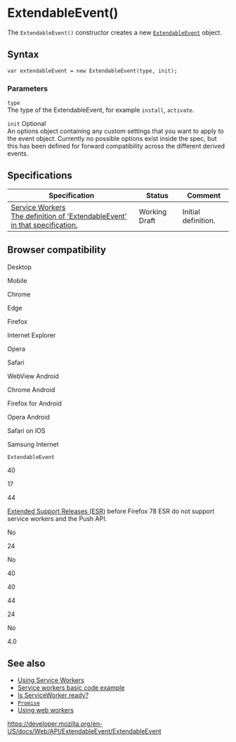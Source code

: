 ExtendableEvent()
=================

The `ExtendableEvent()` constructor creates a new [`ExtendableEvent`](../extendableevent) object.

Syntax
------

    var extendableEvent = new ExtendableEvent(type, init);

### Parameters

`type`  
The type of the ExtendableEvent, for example `install`, `activate`.

 `init` <span class="badge inline optional">Optional</span>   
An options object containing any custom settings that you want to apply to the event object. Currently no possible options exist inside the spec, but this has been defined for forward compatibility across the different derived events.

Specifications
--------------

<table><thead><tr class="header"><th>Specification</th><th>Status</th><th>Comment</th></tr></thead><tbody><tr class="odd"><td><a href="https://w3c.github.io/ServiceWorker/#dom-extendableevent-extendableevent">Service Workers<br />
<span class="small">The definition of 'ExtendableEvent' in that specification.</span></a></td><td><span class="spec-wd">Working Draft</span></td><td>Initial definition.</td></tr></tbody></table>

Browser compatibility
---------------------

Desktop

Mobile

Chrome

Edge

Firefox

Internet Explorer

Opera

Safari

WebView Android

Chrome Android

Firefox for Android

Opera Android

Safari on IOS

Samsung Internet

`ExtendableEvent`

40

17

44

[Extended Support Releases (ESR)](https://www.mozilla.org/en-US/firefox/organizations/) before Firefox 78 ESR do not support service workers and the Push API.

No

24

No

40

40

44

24

No

4.0

See also
--------

-   [Using Service Workers](../service_worker_api/using_service_workers)
-   [Service workers basic code example](https://github.com/mdn/sw-test)
-   [Is ServiceWorker ready?](https://jakearchibald.github.io/isserviceworkerready/)
-   [`Promise`](https://developer.mozilla.org/en-US/docs/Web/JavaScript/Reference/Global_Objects/Promise)
-   [Using web workers](../web_workers_api/using_web_workers)

<a href="https://developer.mozilla.org/en-US/docs/Web/API/ExtendableEvent/ExtendableEvent" class="_attribution-link">https://developer.mozilla.org/en-US/docs/Web/API/ExtendableEvent/ExtendableEvent</a>
